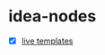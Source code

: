 # idea-nodes
- [x] [live templates](https://github.com/F1yBear/idea-nodes/edit/master/liveTemplates.md)
